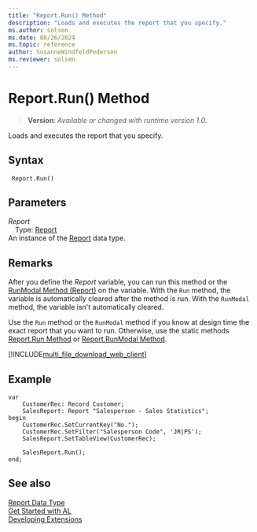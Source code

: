 ```yaml
---
title: "Report.Run() Method"
description: "Loads and executes the report that you specify."
ms.author: solsen
ms.date: 08/26/2024
ms.topic: reference
author: SusanneWindfeldPedersen
ms.reviewer: solsen
---
```

[//]: # (START>DO_NOT_EDIT)
[//]: # (IMPORTANT:Do not edit any of the content between here and the END>DO_NOT_EDIT.)
[//]: # (Any modifications should be made in the .xml files in the ModernDev repo.)
# Report.Run() Method
> **Version**: _Available or changed with runtime version 1.0._

Loads and executes the report that you specify.


## Syntax
```AL
 Report.Run()
```
## Parameters
*Report*  
&emsp;Type: [Report](report-data-type.md)  
An instance of the [Report](report-data-type.md) data type.  


[//]: # (IMPORTANT: END>DO_NOT_EDIT)

## Remarks  

After you define the *Report* variable, you can run this method or the [RunModal Method \(Report\)](reportinstance-runmodal-method.md) on the variable. With the `Run` method, the variable is automatically cleared after the method is run. With the `RunModal` method, the variable isn't automatically cleared. 

Use the `Run` method or the `RunModal` method if you know at design time the exact report that you want to run. Otherwise, use the static methods [Report.Run Method](report-run-method.md) or [Report.RunModal Method](report-runmodal-method.md). 

[!INCLUDE[multi_file_download_web_client](../../includes/multi_file_download_web_client.md)]
  
## Example  

```al
var
    CustomerRec: Record Customer;
    SalesReport: Report "Salesperson - Sales Statistics";
begin
    CustomerRec.SetCurrentKey("No.");  
    CustomerRec.SetFilter("Salesperson Code", 'JR|PS');  
    SalesReport.SetTableView(CustomerRec);  
    
    SalesReport.Run();
end;
```  

## See also

[Report Data Type](report-data-type.md)  
[Get Started with AL](../../devenv-get-started.md)  
[Developing Extensions](../../devenv-dev-overview.md)